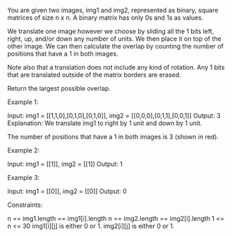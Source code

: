 You are given two images, img1 and img2, represented as binary, square
matrices of size n x n. A binary matrix has only 0s and 1s as values.

We translate one image however we choose by sliding all the 1 bits left,
right, up, and/or down any number of units. We then place it on top of the
other image. We can then calculate the overlap by counting the number of
positions that have a 1 in both images.

Note also that a translation does not include any kind of rotation. Any 1
bits that are translated outside of the matrix borders are erased.

Return the largest possible overlap.


Example 1:


Input: img1 = [[1,1,0],[0,1,0],[0,1,0]], img2 = [[0,0,0],[0,1,1],[0,0,1]]
Output: 3
Explanation: We translate img1 to right by 1 unit and down by 1 unit.

The number of positions that have a 1 in both images is 3 (shown in red).



Example 2:


Input: img1 = [[1]], img2 = [[1]]
Output: 1


Example 3:


Input: img1 = [[0]], img2 = [[0]]
Output: 0



Constraints:


n == img1.length == img1[i].length
n == img2.length == img2[i].length
1 <= n <= 30
img1[i][j] is either 0 or 1.
img2[i][j] is either 0 or 1.




